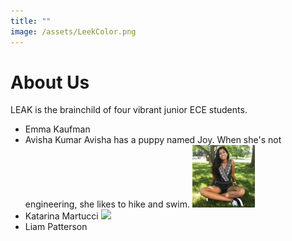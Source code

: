 ```yaml
---
title: ""
image: /assets/LeekColor.png
---
```


# About Us

LEAK is the brainchild of four vibrant junior ECE students.
- Emma Kaufman
- Avisha Kumar
Avisha has a puppy named Joy. When she's not engineering, she likes to hike and swim. 
    <img src="assets/aboutus/Avisha.jpg" width="100">
- Katarina Martucci
    <img src="assets/aboutus/katarina.png" width="100">
- Liam Patterson


